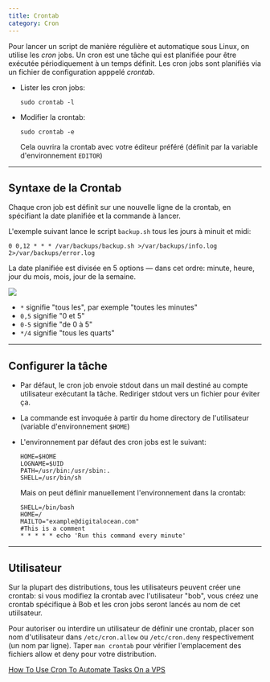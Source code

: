 ```yaml
---
title: Crontab
category: Cron
---
```


Pour lancer un script de manière régulière et automatique sous Linux, on utilise les *cron* jobs. Un cron est une tâche qui est planifiée pour être exécutée périodiquement à un temps définit. Les cron jobs sont planifiés via un fichier de configuration apppelé *crontab*.

* Lister les cron jobs:

  ```
  sudo crontab -l
  ```

* Modifier la crontab:

  ```
  sudo crontab -e
  ```

  Cela ouvrira la crontab avec votre éditeur préféré (définit par la variable d'environnement `EDITOR`)

---

## Syntaxe de la Crontab

Chaque cron job est définit sur une nouvelle ligne de la crontab, en spécifiant la date planifiée et la commande à lancer.

L'exemple suivant lance le script `backup.sh` tous les jours à minuit et midi:

```
0 0,12 * * * /var/backups/backup.sh >/var/backups/info.log 2>/var/backups/error.log
```

La date planifiée est divisée en 5 options — dans cet ordre: minute, heure, jour du mois, mois, jour de la semaine.

![](https://i.imgur.com/OFJeVYr.png)

* `*` signifie "tous les", par exemple "toutes les minutes"
* `0,5` signifie "0 et 5"
* `0-5` signifie "de 0 à 5"
* `*/4` signifie "tous les quarts"

---

## Configurer la tâche

* Par défaut, le cron job envoie stdout dans un mail destiné au compte utilisateur exécutant la tâche. Rediriger stdout vers un fichier pour éviter ça.

* La commande est invoquée à partir du home directory de l'utilisateur (variable d'environnement `$HOME`)

* L'environnement par défaut des cron jobs est le suivant:

  ```
  HOME=$HOME
  LOGNAME=$UID
  PATH=/usr/bin:/usr/sbin:.
  SHELL=/usr/bin/sh
  ```

  Mais on peut définir manuellement l'environnement dans la crontab:

  ```
  SHELL=/bin/bash
  HOME=/
  MAILTO="example@digitalocean.com"
  #This is a comment
  * * * * * echo 'Run this command every minute'
  ```

---

## Utilisateur

Sur la plupart des distributions, tous les utilisateurs peuvent créer une crontab: si vous modifiez la crontab avec l'utilisateur "bob", vous créez une crontab spécifique à Bob et les cron jobs seront lancés au nom de cet utiilsateur.

Pour autoriser ou interdire un utilisateur de définir une crontab, placer son nom d'utilisateur dans `/etc/cron.allow` ou `/etc/cron.deny` respectivement (un nom par ligne). Taper `man crontab` pour vérifier l'emplacement des fichiers allow et deny pour votre distribution.

[How To Use Cron To Automate Tasks On a VPS](https://www.digitalocean.com/community/tutorials/how-to-use-cron-to-automate-tasks-on-a-vps)